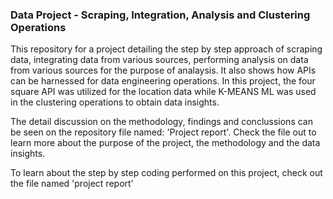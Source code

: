 ### Data Project - Scraping, Integration, Analysis and Clustering Operations
This repository for a project detailing the step by step approach of scraping data, integrating data from various sources, performing analysis on data from various sources for the purpose of analaysis. It also shows how APIs can be harnessed for data engineering operations. In this project, the four square API was utilized for the location data while K-MEANS ML was used in the clustering operations to obtain data insights.

The detail discussion on the methodology, findings and conclussions can be seen on the repository file named: 'Project report'. Check the file out to  learn more about the purpose of the project, the methodology and the data insights.

To learn about the step by step coding performed on this project, check out the file named 'project report'

